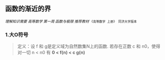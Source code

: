 ## 函数的渐近的界   
<small>*理解知识需要  高等数学 第一周 函数与极限 推荐教材*  `《高等数学 上册》 同济大学版本` </small>
### 1.大O符号
> 定义：设 f 和 g是定义域为自然数集N上的函数. 若存在正数 c 和 n0，使得对一切 n < n0 有 <strong><b> 0 < f(n) < c g(n) </b></strong> 
